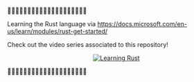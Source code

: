 🦀🦀🦀🦀🦀🦀🦀🦀🦀🦀🦀🦀🦀🦀🦀🦀🦀🦀🦀🦀

Learning the Rust language via https://docs.microsoft.com/en-us/learn/modules/rust-get-started/

Check out the video series associated to this repository!

<p align="center">
    <a href="https://www.youtube.com/watch?v=eSVxhbbfT34&list=PLcR4ZgxWXeIAFF1MYfuoGa6FeksKcMz-O">
        <img src="https://img.youtube.com/vi/eSVxhbbfT34/0.jpg" alt="Learning Rust"/>
    </a>
</p>


🦀🦀🦀🦀🦀🦀🦀🦀🦀🦀🦀🦀🦀🦀🦀🦀🦀🦀🦀🦀